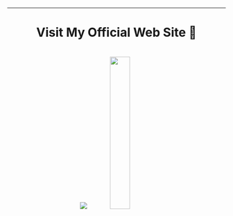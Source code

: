 ***
<div align="center">
<h1> Visit My Official Web Site 📒 <h1>
<div>
<div align="center">
<p align="center">
<img src="https://telegra.ph/file/7dbfdad065b9f326538e1.png?size=500"><img width="30%" src="website-icon-29493 (1).png"></a></div>
